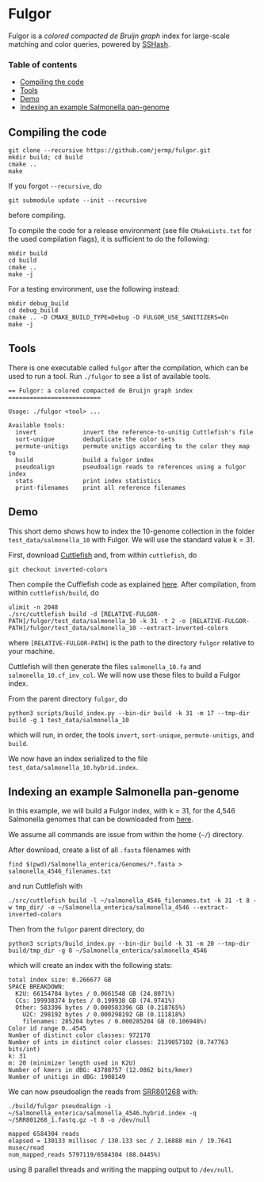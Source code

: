 Fulgor
======

Fulgor is a *colored compacted de Bruijn graph* index for large-scale matching and color queries, powered by [SSHash](https://github.com/jermp/sshash).

### Table of contents
* [Compiling the code](#compiling-the-code)
* [Tools](#tools)
* [Demo](#Demo)
* [Indexing an example Salmonella pan-genome](#indexing-an-example-salmonella-pan-genome)


Compiling the code
------------------

    git clone --recursive https://github.com/jermp/fulgor.git
    mkdir build; cd build
    cmake ..
    make

If you forgot `--recursive`, do

    git submodule update --init --recursive

before compiling.

To compile the code for a release environment (see file `CMakeLists.txt` for the used compilation flags), it is sufficient to do the following:

    mkdir build
    cd build
    cmake ..
    make -j

For a testing environment, use the following instead:

    mkdir debug_build
    cd debug_build
    cmake .. -D CMAKE_BUILD_TYPE=Debug -D FULGOR_USE_SANITIZERS=On
    make -j

Tools
-----

There is one executable called `fulgor` after the compilation, which can be used to run a tool.
Run `./fulgor` to see a list of available tools.

	== Fulgor: a colored compacted de Bruijn graph index ==========================

	Usage: ./fulgor <tool> ...

	Available tools:
	  invert          	 invert the reference-to-unitig Cuttlefish's file
	  sort-unique     	 deduplicate the color sets
	  permute-unitigs 	 permute unitigs according to the color they map to
	  build           	 build a fulgor index
	  pseudoalign     	 pseudoalign reads to references using a fulgor index
	  stats           	 print index statistics
	  print-filenames 	 print all reference filenames


Demo
----

This short demo shows how to index the 10-genome collection
in the folder `test_data/salmonella_10` with Fulgor.
We will use the standard value k = 31.

First, download [Cuttlefish](https://github.com/COMBINE-lab/cuttlefish) and, from within `cuttlefish`, do

	git checkout inverted-colors

Then compile the Cufflefish code as explained [here](https://github.com/COMBINE-lab/cuttlefish#installation). After compilation,
from within `cuttlefish/build`, do

    ulimit -n 2048
    ./src/cuttlefish build -d [RELATIVE-FULGOR-PATH]/fulgor/test_data/salmonella_10 -k 31 -t 2 -o [RELATIVE-FULGOR-PATH]/fulgor/test_data/salmonella_10 --extract-inverted-colors

where `[RELATIVE-FULGOR-PATH]` is the path to the directory `fulgor` relative to your machine.

Cuttlefish will then generate the files
`salmonella_10.fa` and `salmonella_10.cf_inv_col`. We will now use these files to build a Fulgor index.

From the parent directory `fulgor`, do

	python3 scripts/build_index.py --bin-dir build -k 31 -m 17 --tmp-dir build -g 1 test_data/salmonella_10 

which will run, in order, the tools `invert`, `sort-unique`, `permute-unitigs`, and `build`.

We now have an index serialized to the file `test_data/salmonella_10.hybrid.index`.



<!--Then, from within `fulgor/build`, invert the reference to unitig mapping with:

    ./fulgor invert -i ../test_data/salmonella_10 -g 1 -d tmp_dir --verbose

Deduplicate the color classes and build the map from unitig ids to color classes:

    ./fulgor sort_unique -i ../test_data/salmonella_10 -g 1 -d tmp_dir --verbose

Then permute the unitigs by color class:

    ./fulgor permute_unitigs -i ../test_data/salmonella_10 -g 1 -d tmp_dir --verbose

And finally build the index with:

    ./fulgor build -i ../test_data/salmonella_10 -k 31 -m 17 -d tmp_dir --verbose

Check correctness of colors:

    ./check_colors -i ../test_data/salmonella_10-->


Indexing an example Salmonella pan-genome
-----------------------------------------

In this example, we will build a Fulgor index, with k = 31, for the 4,546 Salmonella genomes that can be downloaded from [here](https://zenodo.org/record/1323684).

We assume all commands are issue from within the home (`~/`) directory.

After download,
create a list of all `.fasta` filenames with

	find $(pwd)/Salmonella_enterica/Genomes/*.fasta > salmonella_4546_filenames.txt

and run Cuttlefish with

    ./src/cuttlefish build -l ~/salmonella_4546_filenames.txt -k 31 -t 8 -w tmp_dir/ -o ~/Salmonella_enterica/salmonella_4546 --extract-inverted-colors

Then from the `fulgor` parent directory, do

	python3 scripts/build_index.py --bin-dir build -k 31 -m 20 --tmp-dir build/tmp_dir -g 8 ~/Salmonella_enterica/salmonella_4546

which will create an index with the following stats:

	total index size: 0.266677 GB
	SPACE BREAKDOWN:
	  K2U: 66154784 bytes / 0.0661548 GB (24.8071%)
	  CCs: 199938374 bytes / 0.199938 GB (74.9741%)
	  Other: 583396 bytes / 0.000583396 GB (0.218765%)
	    U2C: 298192 bytes / 0.000298192 GB (0.111818%)
	    filenames: 285204 bytes / 0.000285204 GB (0.106948%)
	Color id range 0..4545
	Number of distinct color classes: 972178
	Number of ints in distinct color classes: 2139057102 (0.747763 bits/int)
	k: 31
	m: 20 (minimizer length used in K2U)
	Number of kmers in dBG: 43788757 (12.0862 bits/kmer)
	Number of unitigs in dBG: 1908149

We can now pseudoalign the reads from [SRR801268](ftp://ftp.sra.ebi.ac.uk/vol1/fastq/SRR801/SRR801268/SRR801268_1.fastq.gz) with:

	./build/fulgor pseudoalign -i ~/Salmonella_enterica/salmonella_4546.hybrid.index -q ~/SRR801268_1.fastq.gz -t 8 -o /dev/null

	mapped 6584304 reads
	elapsed = 130133 millisec / 130.133 sec / 2.16888 min / 19.7641 musec/read
	num_mapped_reads 5797119/6584304 (88.0445%)

using 8 parallel threads and writing the mapping output to `/dev/null`.
